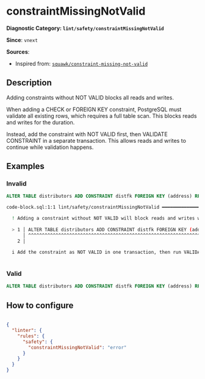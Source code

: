 # constraintMissingNotValid
**Diagnostic Category: `lint/safety/constraintMissingNotValid`**

**Since**: `vnext`


**Sources**: 
- Inspired from: <a href="https://squawkhq.com/docs/constraint-missing-not-valid" target="_blank"><code>squawk/constraint-missing-not-valid</code></a>

## Description
Adding constraints without NOT VALID blocks all reads and writes.

When adding a CHECK or FOREIGN KEY constraint, PostgreSQL must validate all existing rows,
which requires a full table scan. This blocks reads and writes for the duration.

Instead, add the constraint with NOT VALID first, then VALIDATE CONSTRAINT in a separate
transaction. This allows reads and writes to continue while validation happens.

## Examples

### Invalid

```sql
ALTER TABLE distributors ADD CONSTRAINT distfk FOREIGN KEY (address) REFERENCES addresses (address);
```

```sh
code-block.sql:1:1 lint/safety/constraintMissingNotValid ━━━━━━━━━━━━━━━━━━━━━━━━━━━━━━━━━━━━━━━━━━━

  ! Adding a constraint without NOT VALID will block reads and writes while validating existing rows.
  
  > 1 │ ALTER TABLE distributors ADD CONSTRAINT distfk FOREIGN KEY (address) REFERENCES addresses (address);
      │ ^^^^^^^^^^^^^^^^^^^^^^^^^^^^^^^^^^^^^^^^^^^^^^^^^^^^^^^^^^^^^^^^^^^^^^^^^^^^^^^^^^^^^^^^^^^^^^^^^^^^
    2 │ 
  
  i Add the constraint as NOT VALID in one transaction, then run VALIDATE CONSTRAINT in a separate transaction.
  

```

### Valid

```sql
ALTER TABLE distributors ADD CONSTRAINT distfk FOREIGN KEY (address) REFERENCES addresses (address) NOT VALID;
```

## How to configure
```json

{
  "linter": {
    "rules": {
      "safety": {
        "constraintMissingNotValid": "error"
      }
    }
  }
}

```
